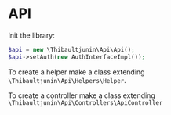 # API

Init the library:
```php 
$api = new \Thibaultjunin\Api\Api();
$api->setAuth(new AuthInterfaceImpl());
```

To create a helper make a class extending `\Thibaultjunin\Api\Helpers\Helper`.

To create a controller make a class extending `\Thibaultjunin\Api\Controllers\ApiController`
